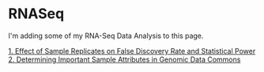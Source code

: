 # RNASeq
I'm adding some of my RNA-Seq Data Analysis to this page.

[1. Effect of Sample Replicates on False Discovery Rate and Statistical Power](FDR_and_Replicates.md)   
[2. Determining Important Sample Attributes in Genomic Data Commons](GDC_Sample_Attribute_Extraction.md)
